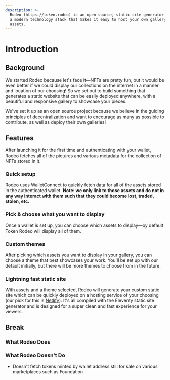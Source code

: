 ```yaml
---
description: >-
  Rodeo (https://token.rodeo) is an open source, static site generator built on
  a modern technology stack that makes it easy to host your own gallery of NFT
  assets.
---
```


# Introduction

## Background

We started Rodeo because let's face it—NFTs are pretty fun, but it would be even better if we could display our collections on the internet in a manner and location of our choosing! So we set out to build something that generates a static website that can be easily deployed anywhere, with a beautiful and responsive gallery to showcase your pieces.

We've set it up as an open source project because we believe in the guiding principles of decentralization and want to encourage as many as possible to contribute, as well as deploy their own galleries!

## Features

After launching it for the first time and authenticating with your wallet, Rodeo fetches all of the pictures and various metadata for the collection of NFTs stored in it.

### Quick setup

Rodeo uses WalletConnect to quickly fetch data for all of the assets stored in the authenticated wallet. **Note: we only link to those assets and do not in any way interact with them such that they could become lost, traded, stolen, etc.**

### Pick & choose what you want to display

Once a wallet is set up, you can choose which assets to display—by default Token Rodeo will display all of them.

### Custom themes

After picking which assets you want to display in your gallery, you can choose a theme that best showcases your work. You'll be set up with our default initially, but there will be more themes to choose from in the future.

### Lightning fast static site

With assets and a theme selected, Rodeo will generate your custom static site which can be quickly deployed on a hosting service of your choosing \(our pick for this is [Netlify](https://netlify.com)\). It's all compiled with the Eleventy static site generator and is designed for a super clean and fast experience for your viewers.

## Break

### What Rodeo Does

### What Rodeo Doesn't Do

* Doesn't fetch tokens minted by wallet address still for sale on various marketplaces such as Foundation

